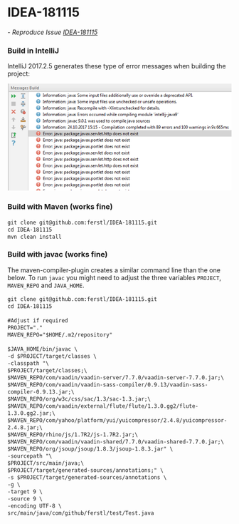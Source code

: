 # IDEA-181115
*- Reproduce Issue [IDEA-181115](https://youtrack.jetbrains.com/issue/IDEA-181115)*

### Build in IntelliJ
IntelliJ 2017.2.5 generates these type of error messages when building the project:

![Error Messages](/doc/error-messages.png)

### Build with Maven (works fine)
```
git clone git@github.com:ferstl/IDEA-181115.git
cd IDEA-181115
mvn clean install
```

### Build with javac (works fine)

The maven-compiler-plugin creates a similar command line than the one below. To run `javac` you might need to adjust the three variables `PROJECT`, `MAVEN_REPO` and `JAVA_HOME`.

```
git clone git@github.com:ferstl/IDEA-181115.git
cd IDEA-181115

#Adjust if required
PROJECT="."
MAVEN_REPO="$HOME/.m2/repository"

$JAVA_HOME/bin/javac \
-d $PROJECT/target/classes \
-classpath "\
$PROJECT/target/classes;\
$MAVEN_REPO/com/vaadin/vaadin-server/7.7.0/vaadin-server-7.7.0.jar;\
$MAVEN_REPO/com/vaadin/vaadin-sass-compiler/0.9.13/vaadin-sass-compiler-0.9.13.jar;\
$MAVEN_REPO/org/w3c/css/sac/1.3/sac-1.3.jar;\
$MAVEN_REPO/com/vaadin/external/flute/flute/1.3.0.gg2/flute-1.3.0.gg2.jar;\
$MAVEN_REPO/com/yahoo/platform/yui/yuicompressor/2.4.8/yuicompressor-2.4.8.jar;\
$MAVEN_REPO/rhino/js/1.7R2/js-1.7R2.jar;\
$MAVEN_REPO/com/vaadin/vaadin-shared/7.7.0/vaadin-shared-7.7.0.jar;\
$MAVEN_REPO/org/jsoup/jsoup/1.8.3/jsoup-1.8.3.jar" \
-sourcepath "\
$PROJECT/src/main/java;\
$PROJECT/target/generated-sources/annotations;" \
-s $PROJECT/target/generated-sources/annotations \
-g \
-target 9 \
-source 9 \
-encoding UTF-8 \
src/main/java/com/github/ferstl/test/Test.java
```
